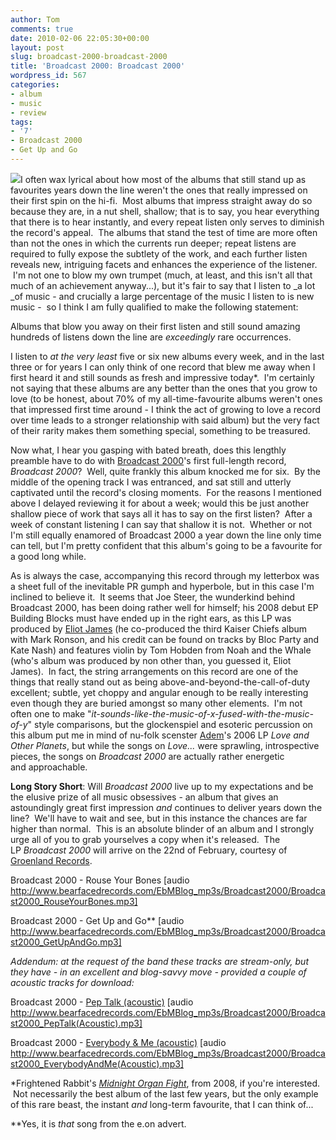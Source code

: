 ```yaml
---
author: Tom
comments: true
date: 2010-02-06 22:05:30+00:00
layout: post
slug: broadcast-2000-broadcast-2000
title: 'Broadcast 2000: Broadcast 2000'
wordpress_id: 567
categories:
- album
- music
- review
tags: 
- '7'
- Broadcast 2000
- Get Up and Go
---
```


[![](http://eatenbymonsters.files.wordpress.com/2010/02/broadcast2000cover.jpg?w=300)](http://eatenbymonsters.files.wordpress.com/2010/02/broadcast2000cover.jpg)I often wax lyrical about how most of the albums that still stand up as favourites years down the line weren't the ones that really impressed on their first spin on the hi-fi.  Most albums that impress straight away do so because they are, in a nut shell, shallow; that is to say, you hear everything that there is to hear instantly, and every repeat listen only serves to diminish the record's appeal.  The albums that stand the test of time are more often than not the ones in which the currents run deeper; repeat listens are required to fully expose the subtlety of the work, and each further listen reveals new, intriguing facets and enhances the experience of the listener.  I'm not one to blow my own trumpet (much, at least, and this isn't all that much of an achievement anyway...), but it's fair to say that I listen to _a lot _of music - and crucially a large percentage of the music I listen to is new music -  so I think I am fully qualified to make the following statement:

Albums that blow you away on their first listen and still sound amazing hundreds of listens down the line are _exceedingly_ rare occurrences.

I listen to _at the very least_ five or six new albums every week, and in the last three or for years I can only think of one record that blew me away when I first heard it and still sounds as fresh and impressive today*.  I'm certainly not saying that these albums are any better than the ones that you grow to love (to be honest, about 70% of my all-time-favourite albums weren't ones that impressed first time around - I think the act of growing to love a record over time leads to a stronger relationship with said album) but the very fact of their rarity makes them something special, something to be treasured.

Now what, I hear you gasping with bated breath, does this lengthly preamble have to do with [Broadcast 2000](http://broadcast2000.co.uk/)'s first full-length record, _Broadcast 2000_?  Well, quite frankly this album knocked me for six.  By the middle of the opening track I was entranced, and sat still and utterly captivated until the record's closing moments.  For the reasons I mentioned above I delayed reviewing it for about a week; would this be just another shallow piece of work that says all it has to say on the first listen?  After a week of constant listening I can say that shallow it is not.  Whether or not I'm still equally enamored of Broadcast 2000 a year down the line only time can tell, but I'm pretty confident that this album's going to be a favourite for a good long while.

As is always the case, accompanying this record through my letterbox was a sheet full of the inevitable PR gumph and hyperbole, but in this case I'm inclined to believe it.  It seems that Joe Steer, the wunderkind behind Broadcast 2000, has been doing rather well for himself; his 2008 debut EP Building Blocks must have ended up in the right ears, as this LP was produced by [Eliot James](http://www.audioauthority.co.uk/eliotjames.html) (he co-produced the third Kaiser Chiefs album with Mark Ronson, and his credit can be found on tracks by Bloc Party and Kate Nash) and features violin by Tom Hobden from Noah and the Whale (who's album was produced by non other than, you guessed it, Eliot James).  In fact, the string arrangements on this record are one of the things that really stand out as being above-and-beyond-the-call-of-duty excellent; subtle, yet choppy and angular enough to be really interesting even though they are buried amongst so many other elements.  I'm not often one to make "_it-sounds-like-the-music-of-x-fused-with-the-music-of-y_" style comparisons, but the glockenspiel and esoteric percussion on this album put me in mind of nu-folk scenster [Adem](http://www.adem.tv/site/)'s 2006 LP _Love and Other Planets_, but while the songs on _Love..._ were sprawling, introspective pieces, the songs on _Broadcast 2000_ are actually rather energetic and approachable.

**Long Story Short**: Will _Broadcast 2000_ live up to my expectations and be the elusive prize of all music obsessives - an album that gives an astoundingly great first impression _and_ continues to deliver years down the line?  We'll have to wait and see, but in this instance the chances are far higher than normal.  This is an absolute blinder of an album and I strongly urge all of you to grab yourselves a copy when it's released.  The LP _Broadcast 2000_ will arrive on the 22nd of February, courtesy of [Groenland Records](http://www.groenland.com/2006/).

Broadcast 2000 - Rouse Your Bones [audio http://www.bearfacedrecords.com/EbMBlog_mp3s/Broadcast2000/Broadcast2000_RouseYourBones.mp3]

Broadcast 2000 - Get Up and Go** [audio http://www.bearfacedrecords.com/EbMBlog_mp3s/Broadcast2000/Broadcast2000_GetUpAndGo.mp3]

_Addendum: at the request of the band these tracks are stream-only, but they have - in an excellent and blog-savvy move - provided a couple of acoustic tracks for download:_

Broadcast 2000 - [Pep Talk (acoustic)](http://www.bearfacedrecords.com/EbMBlog_mp3s/Broadcast2000/Broadcast2000_PepTalk(Acoustic).mp3) [audio http://www.bearfacedrecords.com/EbMBlog_mp3s/Broadcast2000/Broadcast2000_PepTalk(Acoustic).mp3]

Broadcast 2000 - [Everybody & Me (acoustic)](http://www.bearfacedrecords.com/EbMBlog_mp3s/Broadcast2000/Broadcast2000_EverybodyAndMe(Acoustic).mp3) [audio http://www.bearfacedrecords.com/EbMBlog_mp3s/Broadcast2000/Broadcast2000_EverybodyAndMe(Acoustic).mp3]

*Frightened Rabbit's _[Midnight Organ Fight](http://eatenbymonsters.wordpress.com/2008/12/09/the-midnight-organ-fight-frightened-rabbit/)_, from 2008, if you're interested.  Not necessarily the best album of the last few years, but the only example of this rare beast, the instant _and_ long-term favourite, that I can think of...

**Yes, it is _that_ song from the e.on advert.
